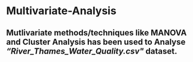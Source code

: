 # **Multivariate-Analysis**
## Mutlivariate methods/techniques like MANOVA and Cluster Analysis has been used to Analyse *“River_Thames_Water_Quality.csv"* dataset.  
